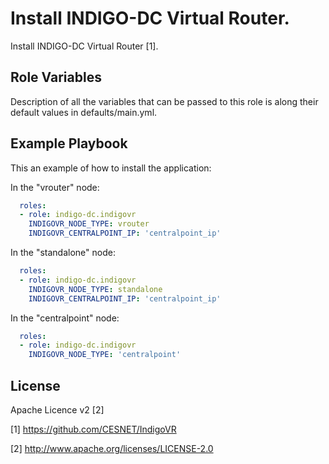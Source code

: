 Install INDIGO-DC Virtual Router.
===========================================================================

Install INDIGO-DC Virtual Router [1].


Role Variables
--------------

Description of all the variables that can be passed to this role is along their default values in defaults/main.yml.

Example Playbook
----------------

This an example of how to install the application:

In the "vrouter" node:
```yml
  roles:
  - role: indigo-dc.indigovr
    INDIGOVR_NODE_TYPE: vrouter
    INDIGOVR_CENTRALPOINT_IP: 'centralpoint_ip'
```

In the "standalone" node:
```yml
  roles:
  - role: indigo-dc.indigovr
    INDIGOVR_NODE_TYPE: standalone
    INDIGOVR_CENTRALPOINT_IP: 'centralpoint_ip'
```

In the "centralpoint" node:
```yml
  roles:
  - role: indigo-dc.indigovr
    INDIGOVR_NODE_TYPE: 'centralpoint'
```

License
-------

Apache Licence v2 [2]

[1] https://github.com/CESNET/IndigoVR

[2] http://www.apache.org/licenses/LICENSE-2.0


